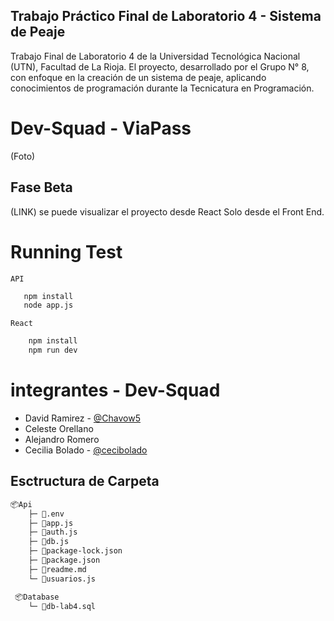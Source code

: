 ## Trabajo Práctico Final de Laboratorio 4 - Sistema de Peaje 
Trabajo Final de Laboratorio 4 de la Universidad Tecnológica Nacional (UTN), Facultad de La Rioja.
El proyecto, desarrollado por el Grupo N° 8, con enfoque en la creación de un sistema de peaje, aplicando conocimientos de programación durante la Tecnicatura en Programación. 

# Dev-Squad - ViaPass
(Foto)

## Fase Beta
 (LINK) se puede visualizar el proyecto desde React
 Solo desde el Front End.

# Running Test  
 `API`
 ```bash
    npm install
    node app.js
```

 `React`
```bash
    npm install
    npm run dev
```

# integrantes - Dev-Squad
* David Ramirez - [@Chavow5](https://www.github.com/chavow5)
* Celeste Orellano
* Alejandro Romero
* Cecilia Bolado - [@cecibolado](https://www.github.com/cecibolado)

## Esctructura de Carpeta
```bash
📦Api
    ├─ 📜.env
    ├─ 📜app.js
    ├─ 📜auth.js
    ├─ 📜db.js
    ├─ 📜package-lock.json
    ├─ 📜package.json
    ├─ 📜readme.md
    └─ 📜usuarios.js

 📦Database
    └─ 📜db-lab4.sql
```

